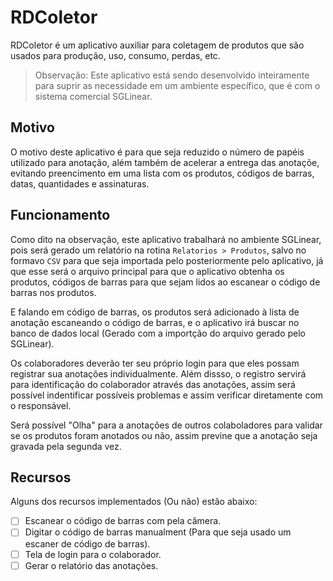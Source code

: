 # RDColetor

RDColetor é um aplicativo auxiliar para coletagem de produtos que são usados para produção, uso, consumo, perdas, etc.

>Observação: Este aplicativo está sendo desenvolvido inteiramente para suprir as necessidade em um ambiente específico, que é com o sistema comercial SGLinear.

## Motivo

O motivo deste aplicativo é para que seja reduzido o número de papéis utilizado para anotação, além também de acelerar a entrega das anotaçõe, evitando preencimento em uma lista com os produtos, códigos de barras, datas, quantidades e assinaturas.

## Funcionamento
Como dito na observação, este aplicativo trabalhará no ambiente SGLinear, pois será gerado um relatório na rotina ``Relatorios > Produtos``, salvo no formavo ``CSV`` para que seja importada pelo posteriormente pelo aplicativo, já que esse será o arquivo principal para que o aplicativo obtenha os produtos, códigos de barras para que sejam lidos ao escanear o código de barras nos produtos.

E falando em código de barras, os produtos será adicionado à lista de anotação escaneando o código de barras, e o aplicativo irá buscar no banco de dados local (Gerado com a importção do arquivo gerado pelo SGLinear).

Os colaboradores deverão ter seu próprio login para que eles possam registrar sua anotações individualmente. Além dissso, o registro servirá para identificação do colaborador através das anotações, assim será possível indentificar possíveis problemas e assim verificar diretamente com o responsável.

Será possível "Olha" para a anotações de outros colaboladores para validar se os produtos foram anotados ou não, assim previne que a anotação seja gravada pela segunda vez.

## Recursos
Alguns dos recursos implementados (Ou não) estão abaixo:

- [ ] Escanear o código de barras com pela câmera.
- [ ] Digitar o código de barras manualment (Para que seja usado um escaner de código de barras).
- [ ] Tela de login para o colaborador.
- [ ] Gerar o relatório das anotações.